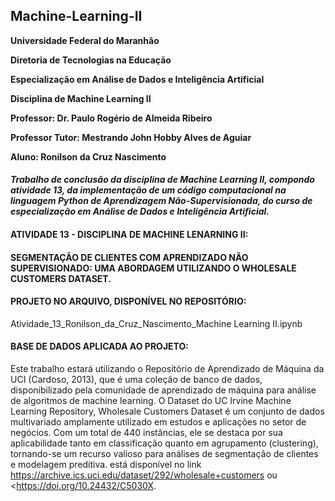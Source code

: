 ## Machine-Learning-II

**Universidade Federal do Maranhão**

**Diretoria de Tecnologias na Educação**

**Especialização em Análise de Dados e Inteligência Artificial**

**Disciplina de Machine Learning II**

**Professor: Dr. Paulo Rogério de Almeida Ribeiro**

**Professor Tutor: Mestrando John Hobby Alves de Aguiar**

**Aluno: Ronilson da Cruz Nascimento**


#### *Trabalho de conclusão da disciplina de Machine Learning II, compondo atividade 13, da implementação de um código computacional na linguagem Python de Aprendizagem Não-Supervisionada, do curso de especialização em Análise de Dados e Inteligência Artificial.*


#### ATIVIDADE 13 - DISCIPLINA DE MACHINE LENARNING II:
#### SEGMENTAÇÃO DE CLIENTES COM APRENDIZADO NÃO SUPERVISIONADO: UMA ABORDAGEM UTILIZANDO O WHOLESALE CUSTOMERS DATASET.


#### PROJETO NO ARQUIVO, DISPONÍVEL NO REPOSITÓRIO:

Atividade_13_Ronilson_da_Cruz_Nascimento_Machine Learning II.ipynb


#### BASE DE DADOS APLICADA AO PROJETO:

Este trabalho estará utilizando o Repositório de Aprendizado de Máquina da UCI (Cardoso, 2013), que é uma coleção de banco de dados, disponibilizado pela comunidade de aprendizado de máquina para análise de algoritmos de machine learning. O Dataset do UC Irvine Machine Learning Repository, Wholesale Customers Dataset é um conjunto de dados multivariado amplamente utilizado em estudos e aplicações no setor de negócios. Com um total de 440 instâncias, ele se destaca por sua aplicabilidade tanto em classificação quanto em agrupamento (clustering), tornando-se um recurso valioso para análises de segmentação de clientes e modelagem preditiva.  está disponível no link <https://archive.ics.uci.edu/dataset/292/wholesale+customers> ou <https://doi.org/10.24432/C5030X.





